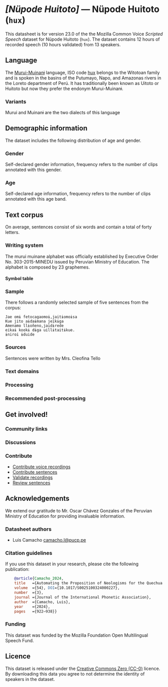 # *[Nüpode Huitoto]* &mdash; Nüpode Huitoto (`hux`)

This datasheet is for version 23.0 of the the Mozilla Common Voice *Scripted Speech* dataset 
for Nüpode Huitoto (`hux`). The dataset contains 12 hours of recorded
speech (10 hours validated) from 13 speakers.

## Language

<!-- {{LANGUAGE_DESCRIPTION}} -->
<!-- Provide a brief (1-2 paragraph) description of your language -->
The [Murui-Muinanɨ](https://bdpi.cultura.gob.pe/lenguas/murui-muinani) language, ISO code [hux](https://www.ethnologue.com/language/hux/) belongs to the Witotoan family and is spoken in the basins of the Putumayo, Napo, and Amazonas rivers in the Loreto department of Perú. It has traditionally been known as Uitoto or Huitoto but now they prefer the endonym Murui-Muinanɨ.
### Variants 

<!-- {{VARIANT_DESCRIPTION}} -->
<!-- @ OPTIONAL @ -->
<!-- Describe the variants (MCV variants) of your language -->
Murui and Muinanɨ are the two dialects of this language

## Demographic information
<!-- You can get a lot of the information in this section from https://analyzer.cv-toolbox.web.tr/browse -->
The dataset includes the following distribution of age and gender.

### Gender

Self-declared gender information, frequency refers to the number of clips annotated with this gender.

<!-- {{GENDER_TABLE}} -->
<!-- @ AUTOMATICALLY GENERATED @ -->
<!-- 
| Gender | Frequency |
|--------|-----------|
| male, masculine | ? |
| undeclared | ? |
| female, feminine | ? |
-->
### Age

Self-declared age information, frequency refers to the number of clips annotated with this age band.

<!-- {{AGE_TABLE}} -->
<!-- @ AUTOMATICALLY GENERATED @ -->
<!-- 
| Age band | Frequency |
|----------|-----------|
| teens | ? |
| twenties | ? |
| thirties | ? |
| fourties | ? |
| fifties | ? |
   ...if other age ranges are present in your data, add rows...
-->

## Text corpus

<!-- {{TEXT_CORPUS_DESCRIPTION}} -->
<!-- @ OPTIONAL @ -->
<!-- An overview of the text corpus, with information such as average length (in characters and words) of validated sentences. -->
On average, sentences consist of six words and contain a total of forty letters.

### Writing system

<!-- {{WRITING_SYSTEM_DESCRIPTION}} -->
<!-- @ OPTIONAL @ -->
<!-- A description of the writing system (or writing systems) used in the text corpus -->
The murui muinane alphabet was officially established by Executive Order No. 303-2015-MINEDU issued by Peruvian Ministry of Education. The alphabet is composed by 23 graphemes. 
#### Symbol table

<!-- {{ALPHABET_TABLE}} -->
<!-- @ OPTIONAL @ -->
<!-- If the writing system is alphabetic, you can include the valid alphabet here -->

### Sample

There follows a randomly selected sample of five sentences from the corpus:

<!-- {{SENTENCES_SAMPLE}} -->
```
Jae omɨ fetocagaomoɨ,jaitɨomoɨsa
Kue jito aɨdaɨmana jeikɨga
Amenamo llɨoñeno,jaidɨrede
eikaɨ kookɨ dɨga uillɨtaitɨkue.
ɨniroi ɨduide
```
### Sources

<!-- {{SOURCES_LIST}} -->
<!-- @ OPTIONAL @ -->
<!-- A list of sentence sources, can be curated to the top-N -->
Sentences were written by Mrs. Cleofina Tello

### Text domains

<!-- {{TEXT_DOMAIN_DESCRIPTION}} -->
<!-- @ OPTIONAL @ -->
<!-- What text domains are represented in the corpus? -->

### Processing

<!-- {{PROCESSING_DESCRIPTION}} -->
<!-- @ OPTIONAL @ -->
<!-- How has the text data been processed -->

### Recommended post-processing

<!-- {{RECOMMENDED_POSTPROCESSING_DESCRIPTION}} -->
<!-- @ OPTIONAL @ -->
<!-- What should people do before they use the data, for example Unicode normalisation -->

## Get involved!

### Community links

<!-- {{COMMUNITY_LINKS_LIST}} -->
<!-- @ OPTIONAL @ -->
<!-- Links to community chats / fora -->

### Discussions

<!-- {{DISCUSSION_LINKS_LIST}} -->
<!-- @ OPTIONAL @ -->
<!-- Any links to discussions, for example on Discourse or other fora or blogs can be included here -->

### Contribute
* [Contribute voice recordings](https://commonvoice.mozilla.org/hux/speak)
* [Contribute sentences](https://commonvoice.mozilla.org/hux/write)
* [Validate recordings](https://commonvoice.mozilla.org/hux/listen)
* [Review sentences](https://commonvoice.mozilla.org/hux/review)

## Acknowledgements
We extend our gratitude to Mr. Oscar Chávez Gonzales of the Peruvian Ministry of Education for providing invaluable information.

### Datasheet authors

<!-- {{DATASHEET_AUTHORS_LIST}} -->
<!-- A list in the format of: Your Name <email@email.com> -->
* Luis Camacho <camacho.l@pucp.pe>

### Citation guidelines

<!-- {{CITATION_DESCRIPTION}} -->
<!-- @ OPTIONAL @ -->
<!-- If you published a paper and would like people to cite it, you can include the BiBTeX here -->
<!-- Submitted to SIMBig 2025 (Needs confirmation).-->

If you use this dataset in your research, please cite the following publication:

```bibtex
    @article{Camacho_2024, 
    title   ={Automating the Proposition of Neologisms for the Quechua Language},  
    volume  ={54}, DOI={10.1017/S0025100324000227}, 
    number  ={3}, 
    journal ={Journal of the International Phonetic Association}, 
    author  ={Camacho, Luis}, 
    year    ={2024}, 
    pages   ={922–938}} 
```

### Funding

<!-- {{FUNDING_DESCRIPTION}} -->
<!-- @ OPTIONAL @ -->
<!-- If you received any funding, you can include the acknowledgement here -->
This dataset was funded by the Mozilla Foundation Open Multilingual Speech Fund.

## Licence

This dataset is released under the [Creative Commons Zero (CC-0)](https://creativecommons.org/public-domain/cc0/) licence. By downloading this data
you agree to not determine the identity of speakers in the dataset.

